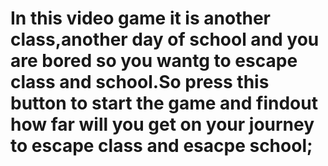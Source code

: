 # In this video game it is another class,another day of school and you are bored so you wantg to escape class and school.So press this button to start the game and findout how far will you get on your journey to escape class and esacpe school;
